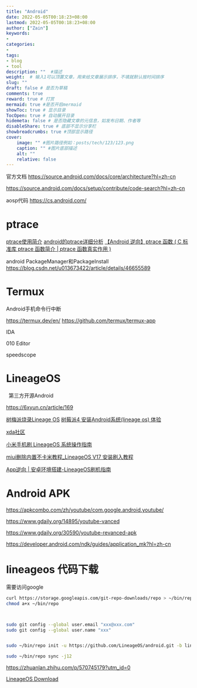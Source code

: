 ```yaml
---
title: "Android"
date: 2022-05-05T00:18:23+08:00
lastmod: 2022-05-05T00:18:23+08:00
author: ["Zain"]
keywords: 
- 
categories: 
- 
tags: 
- blog
- tool
description: ""  #描述
weight:  # 输入1可以顶置文章，用来给文章展示排序，不填就默认按时间排序
slug: ""
draft: false # 是否为草稿
comments: true
reward: true # 打赏
mermaid: true #是否开启mermaid
showToc: true # 显示目录
TocOpen: true # 自动展开目录
hidemeta: false # 是否隐藏文章的元信息，如发布日期、作者等
disableShare: true # 底部不显示分享栏
showbreadcrumbs: true #顶部显示路径
cover:
    image: "" #图片路径例如：posts/tech/123/123.png
    caption: "" #图片底部描述
    alt: ""
    relative: false
---
```




官方文档
https://source.android.com/docs/core/architecture?hl=zh-cn

https://source.android.com/docs/setup/contribute/code-search?hl=zh-cn

aosp代码
https://cs.android.com/



# ptrace


[ptrace使用简介](https://www.jianshu.com/p/b1f9d6911c90)
[android的ptrace详细分析](https://blog.csdn.net/c_kongfei/article/details/113242082)
[【Android 逆向】ptrace 函数 ( C 标准库 ptrace 函数简介 | ptrace 函数真实作用 )](https://blog.csdn.net/shulianghan/article/details/121032501)




android PackageManager和PackageInstall
https://blog.csdn.net/u013673422/article/details/46655589

# Termux
Android手机命令行中断

https://termux.dev/en/
https://github.com/termux/termux-app


IDA

010 Editor


speedscope


# LineageOS

&ensp;第三方开源Android

https://6xyun.cn/article/169

[树梅派烧录Lineage OS](https://blog.csdn.net/xsh_fu/article/details/125862825)
[树莓派4 安装Android系统(lineage os) 体验](https://zhuanlan.zhihu.com/p/358637971)


[xda社区](https://forum.xda-developers.com/)

[小米手机刷 LineageOS 系统操作指南](https://miuiver.com/install-lineageos-on-xiaomi/)

[miui删除内置不卡米教程_LineageOS V17 安装刷入教程](https://blog.csdn.net/weixin_30965253/article/details/112205240)



[App逆向 | 安卓环境搭建-LineageOS刷机指南](https://zhuanlan.zhihu.com/p/147299441?utm_id=0)


# Android APK

https://apkcombo.com/zh/youtube/com.google.android.youtube/



https://www.gdaily.org/14895/youtube-vanced


https://www.gdaily.org/30590/youtube-revanced-apk


https://developer.android.com/ndk/guides/application_mk?hl=zh-cn




# lineageos 代码下载

需要访问google
```sh
curl https://storage.googleapis.com/git-repo-downloads/repo > ~/bin/repo
chmod a+x ~/bin/repo 



sudo git config --global user.email "xxx@xxx.com"
sudo git config --global user.name "xxx"


sudo ~/bin/repo init -u https://github.com/LineageOS/android.git -b lineage-19.1

sudo ~/bin/repo sync -j12
```






https://zhuanlan.zhihu.com/p/570745179?utm_id=0



[LineageOS Download](https://download.lineageos.org/)


